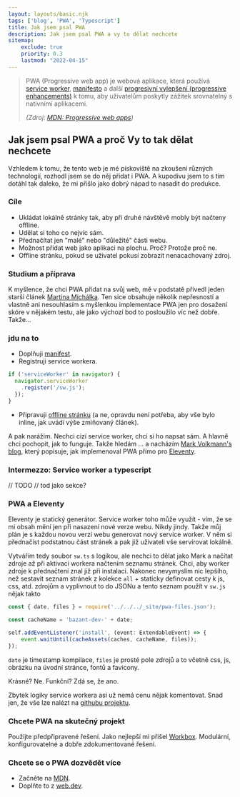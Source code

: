 ```yaml
---
layout: layouts/basic.njk
tags: ['blog', 'PWA', 'Typescript']
title: Jak jsem psal PWA
description: Jak jsem psal PWA a vy to dělat nechcete
sitemap:
    exclude: true
    priority: 0.3
    lastmod: "2022-04-15"
---
```

<section class="top">
  <div class="container">

> PWA (Progressive web app) je webová aplikace, která používá [service worker](https://developer.mozilla.org/en-US/docs/Web/API/Service_Worker_API),
> [manifesto](https://developer.mozilla.org/en-US/docs/Web/Manifest) a další
> [progresivní vylepšení (progressive enhancements)](https://developer.mozilla.org/en-US/docs/Glossary/Progressive_Enhancement) k tomu,
> aby uživatelům poskytly zážitek srovnatelný s nativními aplikacemi.
> 
> *(Zdroj: [MDN: Progressive web apps](https://developer.mozilla.org/en-US/docs/Web/Progressive_web_apps))*

  </div>
</section>
<section class="basic">
  <div class="container">

## Jak jsem psal PWA a proč Vy to tak dělat nechcete

Vzhledem k tomu, že tento web je mé pískoviště na zkoušení různých technologií, rozhodl jsem se do něj přidat i PWA.
A kupodivu jsem to s tím dotáhl tak daleko, že mi přišlo jako dobrý nápad to nasadit do produkce.

### Cíle

- Ukládat lokálně stránky tak, aby při druhé návštěvě mobly být načteny offline.
- Udělat si toho co nejvíc sám.
- Přednačítat jen "malé" nebo "důležité" části webu.
- Možnost přidat web jako aplikaci na plochu. Proč? Protože proč ne.
- Offline stránku, pokud se uživatel pokusí zobrazit nenacachovaný zdroj. 


### Studium a příprava

K myšlence, že chci PWA přidat na svůj web, mě v podstatě přivedl jeden starší článek [Martina Michálka](https://www.vzhurudolu.cz/prirucka/pwa).
Ten sice obsahuje několik nepřesností a vlastně ani nesouhlasím s myšlenkou implementace 
PWA jen pro dosažení skóre v nějakém testu, ale jako výchozí bod to posloužilo víc než dobře. Takže...


### jdu na to
 
- Doplňuji [manifest](/manifest.json). 
- Registruji service workera.
```ts
if ('serviceWorker' in navigator) {
  navigator.serviceWorker
    .register('/sw.js');
  });
}
```
- Připravuji [offline stránku](/offline.html) (a ne, opravdu není potřeba, aby vše bylo inline, jak uvádí výše zmiňovaný článek). 

A pak narážím. Nechci cizí service worker, chci si ho napsat sám. A hlavně chci pochopit, jak to funguje. Takže hledám ...
a nacházím [Mark Volkmann's blog](https://mvolkmann.github.io/blog/topics/#/blog/eleventy/pwa/?v=1.0.19), který popisuje,
jak implemenoval PWA přímo pro [Eleventy](https://www.11ty.dev/).


### Intermezzo: Service worker a typescript
// TODO
// tod jako sekce?

### PWA a Eleventy

Eleventy je statický generátor. Service worker toho může využít - vím, že se mi obsah mění jen při nasazení nové verze
webu. Nikdy jindy. Takže můj plán je s každou novou verzí webu generovat nový service worker. V něm si přednačíst podstatnou 
část stránek a pak již uživateli vše servírovat lokálně.

Vytvářím tedy soubor `sw.ts` s logikou, ale nechci to dělat jako Mark a načítat zdroje až při aktivaci workera
načtením seznamu stránek. Chci, aby worker zdroje k přednačtení znal již při instalaci. Nakonec nevymyslím nic lepšího,
než sestavit seznam stránek z kolekce `all` + staticky definovat cesty k js, css, atd. zdrojům a vyplivnout to do JSONu
a tento seznam použít v `sw.js` nějak takto

```ts
const { date, files } = require('../../../_site/pwa-files.json');

const cacheName = 'bazant-dev-' + date;

self.addEventListener('install', (event: ExtendableEvent) => {
    event.waitUntil(cacheAssets(caches, cacheName, files));
});
```

`date` je timestamp kompilace, `files` je prosté pole zdrojů a to včetně css, js, obrázku na úvodní stránce, fontů a favicony.

Krásné? Ne. Funkční? Zdá se, že ano.

Zbytek logiky service workera asi už nemá cenu nějak komentovat. Snad jen, že vše lze nalézt na [githubu projektu](https://github.com/jbazant/bazant_dev/tree/master/src/ts/service-worker).



### Chcete PWA na skutečný projekt

Použijte předpřipravené řešení. Jako nejlepší mi přišel [Workbox](https://developers.google.com/web/tools/workbox). 
Modulární, konfigurovatelné a dobře zdokumentované řešení.

### Chcete se o PWA dozvědět více

  - Začněte na [MDN](https://developer.mozilla.org/en-US/docs/Web/Progressive_web_apps).
  - Doplňte to z [web.dev](https://web.dev/progressive-web-apps/).

  </div>
</section>